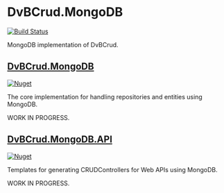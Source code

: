 # DvBCrud.MongoDB
[![Build Status](https://travis-ci.com/Dekamik/DvBCrud.MongoDB.svg?branch=master)](https://travis-ci.com/Dekamik/DvBCrud.MongoDB)

MongoDB implementation of DvBCrud.

## [DvBCrud.MongoDB](DvBCrud.MongoDB)
[![Nuget](https://img.shields.io/nuget/v/DvBCrud.MongoDB?label=DvBCrud.MongoDB)](https://www.nuget.org/packages/DvBCrud.MongoDB/)

The core implementation for handling repositories and entities using MongoDB.

WORK IN PROGRESS.

## [DvBCrud.MongoDB.API](DvBCrud.MongoDB.API)
[![Nuget](https://img.shields.io/nuget/v/DvBCrud.MongoDB.API?label=DvBCrud.MongoDB.API)](https://www.nuget.org/packages/DvBCrud.MongoDB.API/)

Templates for generating CRUDControllers for Web APIs using MongoDB.

WORK IN PROGRESS.
